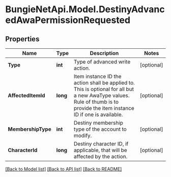 # BungieNetApi.Model.DestinyAdvancedAwaPermissionRequested
## Properties

Name | Type | Description | Notes
------------ | ------------- | ------------- | -------------
**Type** | **int** | Type of advanced write action. | [optional] 
**AffectedItemId** | **long** | Item instance ID the action shall be applied to. This is optional for all but a new AwaType values. Rule of thumb is to provide the item instance ID if one is available. | [optional] 
**MembershipType** | **int** | Destiny membership type of the account to modify. | [optional] 
**CharacterId** | **long** | Destiny character ID, if applicable, that will be affected by the action. | [optional] 

[[Back to Model list]](../README.md#documentation-for-models) [[Back to API list]](../README.md#documentation-for-api-endpoints) [[Back to README]](../README.md)

